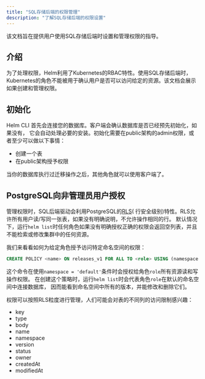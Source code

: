 ```yaml
---
title: "SQL存储后端的权限管理"
description: "了解SQL存储后端的权限设置"
---
```


该文档旨在提供用户使用SQL存储后端时设置和管理权限的指导。

## 介绍

为了处理权限，Helm利用了Kubernetes的RBAC特性。使用SQL存储后端时，
Kubernetes的角色不能被用于确认用户是否可以访问给定的资源。该文档会展示如果创建和管理权限。

## 初始化

Helm CLI 首先会连接您的数据库。客户端会确认数据库是否已经预先初始化，如果没有，
它会自动处理必要的安装。初始化需要在public架构的admin权限，或者至少可以做以下事情：

* 创建一个表
* 在public架构授予权限

当你的数据库执行过迁移操作之后，其他角色就可以使用客户端了。

## PostgreSQL向非管理员用户授权

管理权限时，SQL后端驱动会利用PostgreSQL的[RLS](https://www.postgresql.org/docs/9.5/ddl-rowsecurity.html)(
行安全级别)特性。RLS允许所有用户读/写同一张表，如果没有明确说明，不允许操作相同的行。
默认情况下，运行`helm list`时任何角色如果没有明确授权正确的权限会返回空列表，并且不能检索或修改集群中的任何资源。

我们来看看如何为给定角色授予访问特定命名空间的权限：

```sql
CREATE POLICY <name> ON releases_v1 FOR ALL TO <role> USING (namespace = 'default');
```

这个命令在使用`namespace = 'default'`条件时会授权给角色`role`所有资源读和写操作权限。
在创建这个策略时，运行`helm list`时会代表角色`role`在默认的命名空间中连接数据库，
因而能看到命名空间中所有的版本，并能修改和删除它们。

权限可以按照RLS粒度进行管理，人们可能会对表的不同列的访问限制感兴趣：
* key
* type
* body
* name
* namespace
* version
* status
* owner
* createdAt
* modifiedAt
